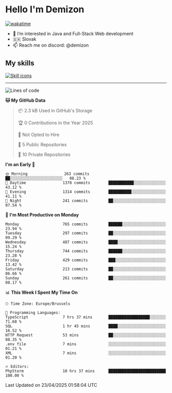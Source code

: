 # Hello I'm Demizon
[![wakatime](https://wakatime.com/badge/user/6ad1949f-d6d7-44f9-9eee-c35e54cc499b.svg)](https://wakatime.com/@6ad1949f-d6d7-44f9-9eee-c35e54cc499b)
- 👀 I’m interested in Java and Full-Stack Web development
- 🇸🇰 Slovak
- 📫 Reach me on discord: @demizon

## My skills
[![Skill icons](https://skillicons.dev/icons?i=java,js,ts,html,css,react,nextjs,tailwind,supabase,py,git,docker,linux,mysql,postgres,mongo&theme=dark)](https://github.com/Demizon3433)

---

<!--START_SECTION:waka-->
![Lines of code](https://img.shields.io/badge/From%20Hello%20World%20I%27ve%20Written-1.0%20million%20lines%20of%20code-blue)

**🐱 My GitHub Data** 

> 📦 2.3 kB Used in GitHub's Storage 
 > 
> 🏆 0 Contributions in the Year 2025
 > 
> 🚫 Not Opted to Hire
 > 
> 📜 5 Public Repositories 
 > 
> 🔑 10 Private Repositories 
 > 
**I'm an Early 🐤** 

```text
🌞 Morning                263 commits         ██░░░░░░░░░░░░░░░░░░░░░░░   08.23 % 
🌆 Daytime                1378 commits        ███████████░░░░░░░░░░░░░░   43.12 % 
🌃 Evening                1314 commits        ██████████░░░░░░░░░░░░░░░   41.11 % 
🌙 Night                  241 commits         ██░░░░░░░░░░░░░░░░░░░░░░░   07.54 % 
```
📅 **I'm Most Productive on Monday** 

```text
Monday                   765 commits         ██████░░░░░░░░░░░░░░░░░░░   23.94 % 
Tuesday                  297 commits         ██░░░░░░░░░░░░░░░░░░░░░░░   09.29 % 
Wednesday                487 commits         ████░░░░░░░░░░░░░░░░░░░░░   15.24 % 
Thursday                 744 commits         ██████░░░░░░░░░░░░░░░░░░░   23.28 % 
Friday                   429 commits         ███░░░░░░░░░░░░░░░░░░░░░░   13.42 % 
Saturday                 213 commits         ██░░░░░░░░░░░░░░░░░░░░░░░   06.66 % 
Sunday                   261 commits         ██░░░░░░░░░░░░░░░░░░░░░░░   08.17 % 
```


📊 **This Week I Spent My Time On** 

```text
🕑︎ Time Zone: Europe/Brussels

💬 Programming Languages: 
TypeScript               7 hrs 37 mins       ██████████████████░░░░░░░   71.68 % 
SQL                      1 hr 45 mins        ████░░░░░░░░░░░░░░░░░░░░░   16.52 % 
HTTP Request             53 mins             ██░░░░░░░░░░░░░░░░░░░░░░░   08.35 % 
.env file                7 mins              ░░░░░░░░░░░░░░░░░░░░░░░░░   01.21 % 
XML                      7 mins              ░░░░░░░░░░░░░░░░░░░░░░░░░   01.20 % 

🔥 Editors: 
PhpStorm                 10 hrs 37 mins      █████████████████████████   100.00 % 
```


 Last Updated on 23/04/2025 01:58:04 UTC
<!--END_SECTION:waka-->
